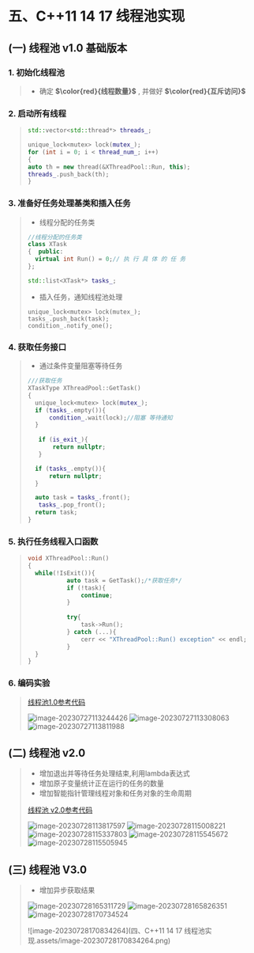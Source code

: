 # 五、C++11 14 17 线程池实现

## (一) 线程池 v1.0 基础版本

### 1. 初始化线程池

>- 确定 **$\color{red}{线程数量}$** , 并做好 **$\color{red}{互斥访问}$**

### 2. 启动所有线程

>```c++
>std::vector<std::thread*> threads_;
>
>unique_lock<mutex> lock(mutex_);
>for (int i = 0; i < thread_num_; i++)
>{
>auto th = new thread(&XThreadPool::Run, this);
>threads_.push_back(th);
>}
>```

### 3. 准备好任务处理基类和插入任务

>- 线程分配的任务类
>
>```c++
>//线程分配的任务类
>class XTask
>{	public:
>	virtual int Run() = 0;// 执 行 具 体 的 任 务
>};
>
>std::list<XTask*> tasks_;
>```
>
>- 插入任务，通知线程池处理
>
>```
>unique_lock<mutex> lock(mutex_);
>tasks_.push_back(task);
>condition_.notify_one();
>```
>
>

### 4. 获取任务接口

>- 通过条件变量阻塞等待任务
>
>```C++
>///获取任务
>XTaskType XThreadPool::GetTask()
>{
>	unique_lock<mutex> lock(mutex_);
>	if (tasks_.empty()){
>		condition_.wait(lock);//阻塞 等待通知
>	} 
>    
>    if (is_exit_){
>        return nullptr;
>    }
>
>	if (tasks_.empty()){
>		return nullptr;
>	} 
>
>	auto task = tasks_.front();
>    tasks_.pop_front();
>	return task;
>}
>```

### 5. 执行任务线程入口函数

>```c++
>void XThreadPool::Run()
>{
>	while(!IsExit()){
>            auto task = GetTask();/*获取任务*/
>            if (!task){
>                continue;
>            }
>	
>            try{
>                task‐>Run();
>            } catch (...){
>                cerr << "XThreadPool::Run() exception" << endl;
>            }
>	}
>}
>```

### 6. 编码实验

>[线程池1.0参考代码](https://github.com/WONGZEONJYU/stu_cpp_thread/tree/main/117thread_pool_10)
>
><img src="四、C++11 14 17 线程池实现.assets/image-20230727113244426.png" alt="image-20230727113244426" />
>
><img src="四、C++11 14 17 线程池实现.assets/image-20230727113308063.png" alt="image-20230727113308063" />
>
><img src="四、C++11 14 17 线程池实现.assets/image-20230727113811988.png" alt="image-20230727113811988" />

## (二) 线程池 v2.0

>- 增加退出并等待任务处理结束,利用lambda表达式
>- 增加原子变量统计正在运行的任务的数量
>- 增加智能指针管理线程对象和任务对象的生命周期
>
>[线程池 v2.0参考代码](https://github.com/WONGZEONJYU/stu_cpp_thread/tree/main/118thread_pool_20)
>
><img src="四、C++11 14 17 线程池实现.assets/image-20230728113817597.png" alt="image-20230728113817597" />
>
><img src="四、C++11 14 17 线程池实现.assets/image-20230728115008221.png" alt="image-20230728115008221" />
>
><img src="四、C++11 14 17 线程池实现.assets/image-20230728115337803.png" alt="image-20230728115337803" />
>
><img src="四、C++11 14 17 线程池实现.assets/image-20230728115545672.png" alt="image-20230728115545672" />
>
><img src="四、C++11 14 17 线程池实现.assets/image-20230728115505945.png" alt="image-20230728115505945" />

## (三) 线程池 V3.0

>- 增加异步获取结果
>
><img src="四、C++11 14 17 线程池实现.assets/image-20230728165311729.png" alt="image-20230728165311729" />
>
><img src="四、C++11 14 17 线程池实现.assets/image-20230728165826351.png" alt="image-20230728165826351" />
>
><img src="四、C++11 14 17 线程池实现.assets/image-20230728170734524.png" alt="image-20230728170734524" />
>
>![image-20230728170834264](四、C++11 14 17 线程池实现.assets/image-20230728170834264.png)

